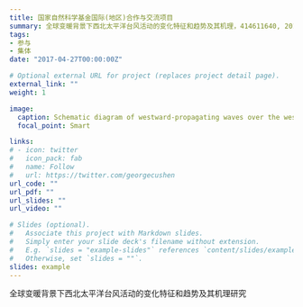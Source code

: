 ```yaml
---
title: 国家自然科学基金国际(地区)合作与交流项目
summary: 全球变暖背景下西北太平洋台风活动的变化特征和趋势及其机理，414611640, 2015-2017, 参与，结题
tags:
- 参与
- 集体
date: "2017-04-27T00:00:00Z"

# Optional external URL for project (replaces project detail page).
external_link: ""
weight: 1

image:
  caption: Schematic diagram of westward-propagating waves over the western North Pacific
  focal_point: Smart

links:
# - icon: twitter
#   icon_pack: fab
#   name: Follow
#   url: https://twitter.com/georgecushen
url_code: ""
url_pdf: ""
url_slides: ""
url_video: ""

# Slides (optional).
#   Associate this project with Markdown slides.
#   Simply enter your slide deck's filename without extension.
#   E.g. `slides = "example-slides"` references `content/slides/example-slides.md`.
#   Otherwise, set `slides = ""`.
slides: example
---
```


全球变暖背景下西北太平洋台风活动的变化特征和趋势及其机理研究

